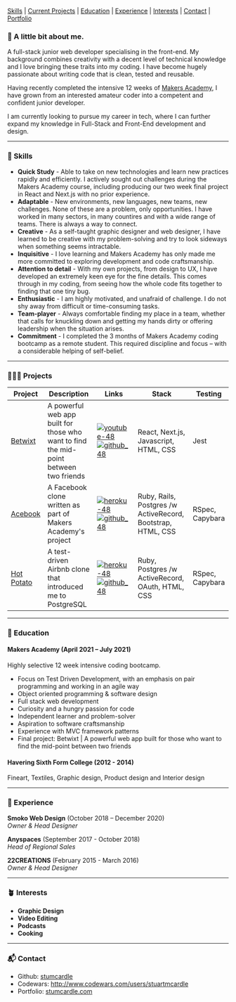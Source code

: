 [Skills](#skills) | [Current Projects](#projects) | [Education](#education) | [Experience](#experience) | [Interests](#interests) | [Contact](#contact) |
[Portfolio](https://www.stumcardle.com)

### 👋 A little bit about me.

A full-stack junior web developer specialising in the front-end. My background combines creativity with a decent level of technical knowledge and I love bringing these traits into my coding. I have become hugely passionate about writing code that is clean, tested and reusable.

Having recently completed the intensive 12 weeks of [Makers Academy](https://github.com/makersacademy), I have grown from an interested amateur coder into a competent and confident junior developer.

I am currently looking to pursue my career in tech, where I can further expand my knowledge in Full-Stack and Front-End development and design.
***

### <a name="skills">🤹 Skills</a>

- **Quick Study** - Able to take on new technologies and learn new practices rapidly and efficiently. I actively sought out challenges during the Makers Academy course, including producing our two week final project in React and Next.js with no prior experience.
- **Adaptable** - New environments, new languages, new teams, new challenges. None of these are a problem, only opportunities. I have worked in many sectors, in many countires and with a wide range of teams. There is always a way to connect.
- **Creative** - As a self-taught graphic designer and web designer, I have learned to be creative with my problem-solving and try to look sideways when something seems intractable.
- **Inquisitive** - I love learning and Makers Academy has only made me more committed to exploring development and code craftsmanship.
- **Attention to detail** - With my own projects, from design to UX, I have developed an extremely keen eye for the fine details. This comes through in my coding, from seeing how the whole code fits together to finding that one tiny bug.
- **Enthusiastic** - I am highly motivated, and unafraid of challenge. I do not shy away from difficult or time-consuming tasks.
- **Team-player** - Always comfortable finding my place in a team, whether that calls for knuckling down and getting my hands dirty or offering leadership when the situation arises.
- **Commitment** - I completed the 3 months of Makers Academy coding bootcamp as a remote student. This required discipline and focus – with a considerable helping of self-belief.

***

### <a name="projects">👨🏻‍💻 Projects</a>
Project | Description | Links | Stack | Testing
--- | --- | --- | --- | ---
[Betwixt][2] | A powerful web app built for those who want to find the mid-point between two friends | [![youtube-48](https://cloud.githubusercontent.com/assets/12953472/18688443/6021e65e-7f7c-11e6-9479-6ad58e3ab834.png)][9] [![github_48](https://cloud.githubusercontent.com/assets/12953472/18687862/de8df31e-7f79-11e6-937c-f20c0e0ee2b4.png)][2] | React, Next.js, Javascript, HTML, CSS | Jest
[Acebook][3] | A Facebook clone written as part of Makers Academy's project | [![heroku-48](https://cloud.githubusercontent.com/assets/12953472/18688266/701982fc-7f7b-11e6-8971-5f1e03f554b7.png)][6] [![github_48](https://cloud.githubusercontent.com/assets/12953472/18687862/de8df31e-7f79-11e6-937c-f20c0e0ee2b4.png)][3] | Ruby, Rails, Postgres /w ActiveRecord, Bootstrap, HTML, CSS | RSpec, Capybara
[Hot Potato][4] | A test-driven Airbnb clone that introduced me to PostgreSQL | [![heroku-48](https://cloud.githubusercontent.com/assets/12953472/18688266/701982fc-7f7b-11e6-8971-5f1e03f554b7.png)][7] [![github_48](https://cloud.githubusercontent.com/assets/12953472/18687862/de8df31e-7f79-11e6-937c-f20c0e0ee2b4.png)][4] | Ruby, Postgres /w ActiveRecord, OAuth, HTML, CSS | RSpec, Capybara

***

### <a name="education">🧠 Education</a>

#### Makers Academy (April 2021 – July 2021)
Highly selective 12 week intensive coding bootcamp.

- Focus on Test Driven Development, with an emphasis on pair programming and working in an agile way
- Object oriented programming & software design
- Full stack web development
- Curiosity and a hungry passion for code
- Independent learner and problem-solver
- Aspiration to software craftsmanship
- Experience with MVC framework patterns
- Final project: Betwixt | A powerful web app built for those who want to find the mid-point between two friends

#### Havering Sixth Form College (2012 - 2014)

Fineart, Textiles, Graphic design, Product design and Interior design

***

### <a name="experience">🔮 Experience</a>

**Smoko Web Design** (October 2018 – December 2020)    
*Owner & Head Designer*

**Anyspaces** (September 2017 - October 2018)   
*Head of Regional Sales*


**22CREATIONS** (February 2015 - March 2016)   
*Owner & Head Designer*

***

### <a name="interests">🪴 Interests</a>

- **Graphic Design**
- **Video Editing**
- **Podcasts**
- **Cooking**

***

### <a name="contact">📬 Contact</a>
- Github: [stumcardle][1]
- Codewars: http://www.codewars.com/users/stuartmcardle
- Portfolio: [stumcardle.com](http://www.stumcardle.com)

[1]: https://github.com/stumcardle
[2]: https://github.com/Dev-ops-true/betwixt
[3]: https://github.com/StuMcardle/acebook-runtime-terrors
[4]: https://github.com/https://github.com/rdupplaw/makersbnb
[5]: https://github.com/stumcardle
[6]: https://acebook-runtime-terrors.herokuapp.com
[7]: https://github.com/rdupplaw/makersbnb
[8]: https://
[9]: https://www.youtube.com/watch?v=TtRlNqiR7zo

